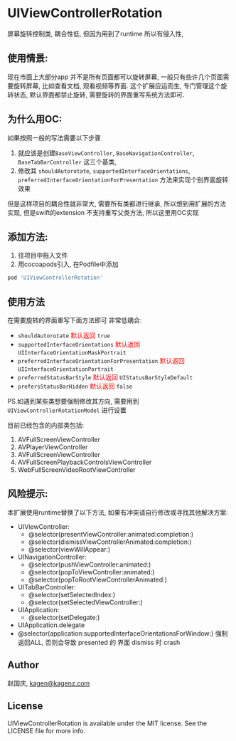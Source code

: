 # UIViewControllerRotation
屏幕旋转控制类, 耦合性低, 但因为用到了runtime 所以有侵入性,

## 使用情景:
现在市面上大部分app 并不是所有页面都可以旋转屏幕, 一般只有些许几个页面需要旋转屏幕, 比如查看文档, 观看视频等界面.
这个扩展应运而生, 专门管理这个旋转状态, 默认界面都禁止旋转, 需要旋转的界面重写系统方法即可.

## 为什么用OC:
如果按照一般的写法需要以下步骤
1. 就应该是创建`BaseViewController`, `BaseNavigationController`, `BaseTabBarController` 这三个基类,
2. 修改其 `shouldAutorotate`, `supportedInterfaceOrientations`, `preferredInterfaceOrientationForPresentation` 方法来实现个别界面旋转效果

但是这样项目的耦合性就非常大, 需要所有类都进行继承, 所以想到用扩展的方法实现, 但是swift的extension 不支持重写父类方法, 所以这里用OC实现

## 添加方法:
1. 往项目中拖入文件
2. 用cocoapods引入, 在Podfile中添加
```ruby
pod 'UIViewControllerRotation'
```

## 使用方法
在需要旋转的界面重写下面方法即可 非常低耦合:
- `shouldAutorotate`  <font color=#f00>默认返回</font> `true`
- `supportedInterfaceOrientations` <font color=#f00>默认返回</font> `UIInterfaceOrientationMaskPortrait`
- `preferredInterfaceOrientationForPresentation` <font color=#f00>默认返回</font> `UIInterfaceOrientationPortrait`
- `preferredStatusBarStyle` <font color=#f00>默认返回</font> `UIStatusBarStyleDefault`
- `prefersStatusBarHidden` <font color=#f00>默认返回</font> `false`

PS.如遇到某些类想要强制修改其方向, 需要用到 `UIViewControllerRotationModel` 进行设置

目前已经包含的内部类包括:
1. AVFullScreenViewController
2. AVPlayerViewController
3. AVFullScreenViewController
4. AVFullScreenPlaybackControlsViewController
5. WebFullScreenVideoRootViewController


## 风险提示:
本扩展使用runtime替换了以下方法, 如果有冲突请自行修改或寻找其他解决方案:
- UIViewController:
  - @selector(presentViewController:animated:completion:)
  - @selector(dismissViewControllerAnimated:completion:)
  - @selector(viewWillAppear:)
- UINavigationController:
  - @selector(pushViewController:animated:)
  - @selector(popToViewController:animated:)
  - @selector(popToRootViewControllerAnimated:)
- UITabBarController:
  - @selector(setSelectedIndex:)
  - @selector(setSelectedViewController:)
- UIApplication:
  - @selector(setDelegate:)
- UIApplication.delegate
- @selector(application:supportedInterfaceOrientationsForWindow:)  强制返回ALL, 否则会导致 presented 的 界面 dismiss 时 crash


## Author

赵国庆, kagen@kagenz.com

## License

UIViewControllerRotation is available under the MIT license. See the LICENSE file for more info.
